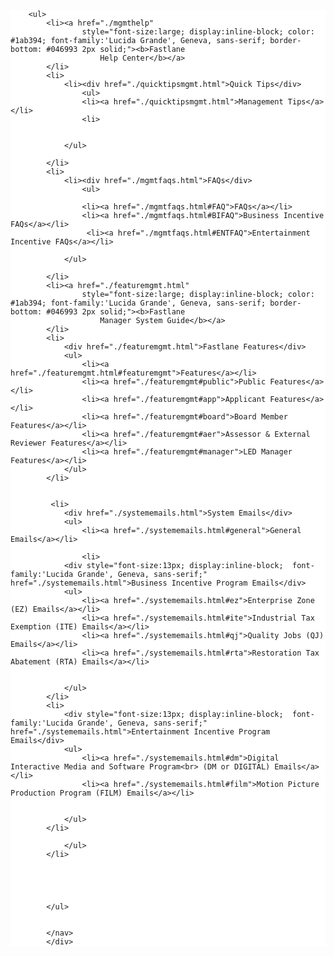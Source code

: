 <div id="accordion">
    <nav class="navfloat" style="background-color:white;">

        <ul>
            <li><a href="./mgmthelp"
                    style="font-size:large; display:inline-block; color: #1ab394; font-family:'Lucida Grande', Geneva, sans-serif; border-bottom: #046993 2px solid;"><b>Fastlane
                        Help Center</b></a>
            </li>
            <li>
                <li><div href="./quicktipsmgmt.html">Quick Tips</div>
                    <ul>
                    <li><a href="./quicktipsmgmt.html">Management Tips</a></li>
                    <li>
                
                   
                </ul>
              
            </li>
            <li>
                <li><div href="./mgmtfaqs.html">FAQs</div>
                    <ul>
                   
                    <li><a href="./mgmtfaqs.html#FAQ">FAQs</a></li>
                    <li><a href="./mgmtfaqs.html#BIFAQ">Business Incentive FAQs</a></li>
                     <li><a href="./mgmtfaqs.html#ENTFAQ">Entertainment Incentive FAQs</a></li>
                   
                </ul>
              
            </li>
            <li><a href="./featuremgmt.html"
                    style="font-size:large; display:inline-block; color: #1ab394; font-family:'Lucida Grande', Geneva, sans-serif; border-bottom: #046993 2px solid;"><b>Fastlane
                        Manager System Guide</b></a>
            </li>
            <li>
                <div href="./featuremgmt.html">Fastlane Features</div>
                <ul>
                    <li><a href="./featuremgmt.html#featuremgmt">Features</a></li>
                    <li><a href="./featuremgmt#public">Public Features</a></li>
                    <li><a href="./featuremgmt#app">Applicant Features</a></li>
                    <li><a href="./featuremgmt#board">Board Member Features</a></li>
                    <li><a href="./featuremgmt#aer">Assessor & External Reviewer Features</a></li>
                    <li><a href="./featuremgmt#manager">LED Manager Features</a></li>
                </ul>
            </li>


             <li>
                <div href="./systememails.html">System Emails</div>
                <ul>
                    <li><a href="./systememails.html#general">General Emails</a></li>
                    
                    <li>
                <div style="font-size:13px; display:inline-block;  font-family:'Lucida Grande', Geneva, sans-serif;" href="./systememails.html">Business Incentive Program Emails</div>
                <ul>
                    <li><a href="./systememails.html#ez">Enterprise Zone (EZ) Emails</a></li>
                    <li><a href="./systememails.html#ite">Industrial Tax Exemption (ITE) Emails</a></li>
                    <li><a href="./systememails.html#qj">Quality Jobs (QJ) Emails</a></li>
                    <li><a href="./systememails.html#rta">Restoration Tax Abatement (RTA) Emails</a></li>
                    

                </ul>
            </li>
            <li>
                <div style="font-size:13px; display:inline-block;  font-family:'Lucida Grande', Geneva, sans-serif;" href="./systememails.html">Entertainment Incentive Program Emails</div>
                <ul>
                    <li><a href="./systememails.html#dm">Digital Interactive Media and Software Program<br> (DM or DIGITAL) Emails</a></li>
                    <li><a href="./systememails.html#film">Motion Picture Production Program (FILM) Emails</a></li>
                    

                </ul>
            </li>

                </ul>
            </li>





            </ul>


            </nav>
            </div>